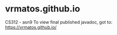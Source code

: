 # vrmatos.github.io

CS312 - asn9
To view final published javadoc, got to: https://vrmatos.github.io/
